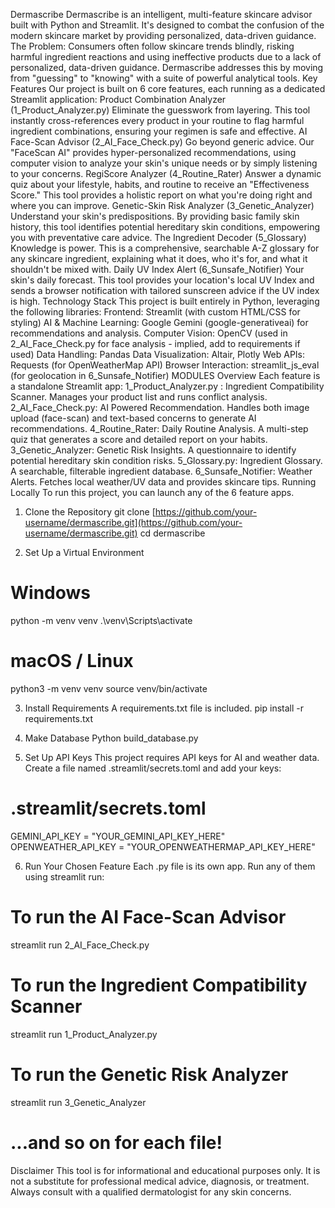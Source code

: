 Dermascribe 
Dermascribe is an intelligent, multi-feature skincare advisor built with Python and Streamlit. It's designed to combat the confusion of the modern skincare market by providing personalized, data-driven guidance.
The Problem: Consumers often follow skincare trends blindly, risking harmful ingredient reactions and using ineffective products due to a lack of personalized, data-driven guidance.
Dermascribe addresses this by moving from "guessing" to "knowing" with a suite of powerful analytical tools.
Key Features
Our project is built on 6 core features, each running as a dedicated Streamlit application:
Product Combination Analyzer (1_Product_Analyzer.py)
Eliminate the guesswork from layering. This tool instantly cross-references every product in your routine to flag harmful ingredient combinations, ensuring your regimen is safe and effective.
AI Face-Scan Advisor (2_AI_Face_Check.py)
Go beyond generic advice. Our "FaceScan AI" provides hyper-personalized recommendations, using computer vision to analyze your skin's unique needs or by simply listening to your concerns.
RegiScore Analyzer (4_Routine_Rater)
Answer a dynamic quiz about your lifestyle, habits, and routine to receive an "Effectiveness Score." This tool provides a holistic report on what you're doing right and where you can improve.
Genetic-Skin Risk Analyzer (3_Genetic_Analyzer)
Understand your skin's predispositions. By providing basic family skin history, this tool identifies potential hereditary skin conditions, empowering you with preventative care advice.
The Ingredient Decoder (5_Glossary)
Knowledge is power. This is a comprehensive, searchable A-Z glossary for any skincare ingredient, explaining what it does, who it's for, and what it shouldn't be mixed with.
Daily UV Index Alert (6_Sunsafe_Notifier)
Your skin's daily forecast. This tool provides your location's local UV Index and sends a browser notification with tailored sunscreen advice if the UV index is high.
 Technology Stack
This project is built entirely in Python, leveraging the following libraries:
Frontend: Streamlit (with custom HTML/CSS for styling)
AI & Machine Learning: Google Gemini (google-generativeai) for recommendations and analysis.
Computer Vision: OpenCV (used in 2_AI_Face_Check.py for face analysis - implied, add to requirements if used)
Data Handling: Pandas
Data Visualization: Altair, Plotly
Web APIs: Requests (for OpenWeatherMap API)
Browser Interaction: streamlit_js_eval (for geolocation in 6_Sunsafe_Notifier)
MODULES Overview
Each feature is a standalone Streamlit app:
1_Product_Analyzer.py : Ingredient Compatibility Scanner. Manages your product list and runs conflict analysis.
2_AI_Face_Check.py: AI Powered Recommendation. Handles both image upload (face-scan) and text-based concerns to generate AI recommendations.
4_Routine_Rater: Daily Routine Analysis. A multi-step quiz that generates a score and detailed report on your habits.
3_Genetic_Analyzer: Genetic Risk Insights. A questionnaire to identify potential hereditary skin condition risks.
5_Glossary.py: Ingredient Glossary. A searchable, filterable ingredient database.
6_Sunsafe_Notifier: Weather Alerts. Fetches local weather/UV data and provides skincare tips.
Running Locally
To run this project, you can launch any of the 6 feature apps.
1. Clone the Repository
git clone [https://github.com/your-username/dermascribe.git](https://github.com/your-username/dermascribe.git)
cd dermascribe


2. Set Up a Virtual Environment
# Windows
python -m venv venv
.\venv\Scripts\activate

# macOS / Linux
python3 -m venv venv
source venv/bin/activate


3. Install Requirements
A requirements.txt file is included.
pip install -r requirements.txt

4. Make Database
Python build_database.py

5. Set Up API Keys
This project requires API keys for AI and weather data. Create a file named .streamlit/secrets.toml and add your keys:
# .streamlit/secrets.toml

GEMINI_API_KEY = "YOUR_GEMINI_API_KEY_HERE"
OPENWEATHER_API_KEY = "YOUR_OPENWEATHERMAP_API_KEY_HERE"


6. Run Your Chosen Feature
Each .py file is its own app. Run any of them using streamlit run:
# To run the AI Face-Scan Advisor
streamlit run 2_AI_Face_Check.py

# To run the Ingredient Compatibility Scanner
streamlit run 1_Product_Analyzer.py

# To run the Genetic Risk Analyzer
streamlit run 3_Genetic_Analyzer

# ...and so on for each file!


Disclaimer
This tool is for informational and educational purposes only. It is not a substitute for professional medical advice, diagnosis, or treatment. Always consult with a qualified dermatologist for any skin concerns.
